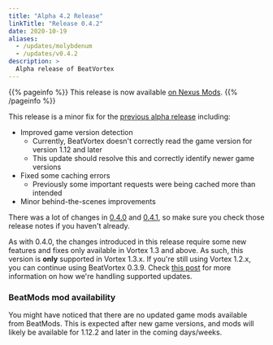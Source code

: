 ```yaml
---
title: "Alpha 4.2 Release"
linkTitle: "Release 0.4.2"
date: 2020-10-19
aliases:
  - /updates/molybdenum
  - /updates/v0.4.2
description: >
  Alpha release of BeatVortex
---
```


{{% pageinfo %}}
This release is now available [on Nexus Mods](https://www.nexusmods.com/site/mods/96?tab=files).
{{% /pageinfo %}}

This release is a minor fix for the [previous alpha release](/updates/v0.4.1) including:

- Improved game version detection
  - Currently, BeatVortex doesn't correctly read the game version for version 1.12 and later
  - This update should resolve this and correctly identify newer game versions
- Fixed some caching errors
  - Previously some important requests were being cached more than intended
- Minor behind-the-scenes improvements

There was a lot of changes in [0.4.0](/updates/v0.4.0) and [0.4.1](/updates/v0.4.1), so make sure you check those release notes if you haven't already.

As with 0.4.0, the changes introduced in this release require some new features and fixes only available in Vortex 1.3 and above. As such, this version is **only** supported in Vortex 1.3.x. If you're still using Vortex 1.2.x, you can continue using BeatVortex 0.3.9. Check [this post](/blog/2020/07/22/vortex-beatvortex-and-updates/) for more information on how we're handling supported updates.

### BeatMods mod availability

You might have noticed that there are no updated game mods available from BeatMods. This is expected after new game versions, and mods will likely be available for 1.12.2 and later in the coming days/weeks.